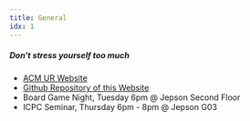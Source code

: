 ```yaml
---
title: General
idx: 1
---
```


##### Don't stress yourself too much

- [ACM UR Website](https://acmurichmond.github.io/)
- [Github Repository of this Website](https://github.com/acmUR/bestcs)
- Board Game Night, Tuesday 6pm @ Jepson Second Floor
- ICPC Seminar, Thursday 6pm - 8pm @ Jepson G03
